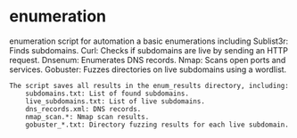 # enumeration

enumeration script for automation a basic enumerations including
    Sublist3r: Finds subdomains.
    Curl: Checks if subdomains are live by sending an HTTP request.
    Dnsenum: Enumerates DNS records.
    Nmap: Scans open ports and services.
    Gobuster: Fuzzes directories on live subdomains using a wordlist.
    
    The script saves all results in the enum_results directory, including:
        subdomains.txt: List of found subdomains.
        live_subdomains.txt: List of live subdomains.
        dns_records.xml: DNS records.
        nmap_scan.*: Nmap scan results.
        gobuster_*.txt: Directory fuzzing results for each live subdomain.
